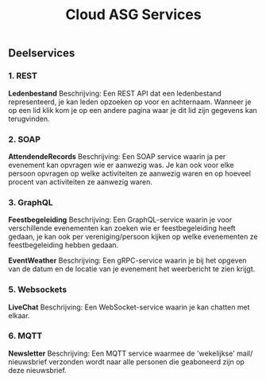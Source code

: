 <div style="display: flex; align-items: center; justify-content: center;">
  <h1>Cloud ASG Services</h1>
</div>

## Deelservices

### 1. REST
**Ledenbestand** 
Beschrijving:
Een REST API dat een ledenbestand representeerd, je kan leden opzoeken op voor en achternaam. Wanneer je op een lid klik kom je op een andere pagina waar je dit lid zijn gegevens kan terugvinden.

### 2. SOAP
**AttendendeRecords** 
Beschrijving:
Een SOAP service waarin ja per evenement kan opvragen wie er aanwezig was. Je kan ook voor elke persoon opvragen op welke activiteiten ze aanwezig waren en op hoeveel procent van activiteiten ze aanwezig waren.

### 3. GraphQL
**Feestbegeleiding** 
Beschrijving:
Een GraphQL-service waarin je voor verschillende evenementen kan zoeken wie er feestbegeleiding heeft gedaan, je kan ook per vereniging/persoon kijken op welke evenementen ze feestbegeleiding hebben gedaan.

**EventWeather** 
Beschrijving:
Een gRPC-service waarin je bij het opgeven van de datum en de locatie van je evenement het weerbericht te zien krijgt.

### 5. Websockets
**LiveChat** 
Beschrijving:
Een WebSocket-service waarin je kan chatten met elkaar.

### 6. MQTT
**Newsletter** 
Beschrijving:
Een MQTT service waarmee de 'wekelijkse' mail/ nieuwsbrief verzonden wordt naar alle personen die geaboneerd zijn op deze nieuwsbrief.


